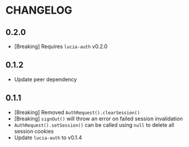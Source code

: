 # CHANGELOG

## 0.2.0

- [Breaking] Requires `lucia-auth` v0.2.0

## 0.1.2

- Update peer dependency

## 0.1.1

- [Breaking] Removed `AuthRequest().clearSession()`
- [Breaking] `signOut()` will throw an error on failed session invalidation
- `AuthRequest().setSession()` can be called using `null` to delete all session cookies
- Update `lucia-auth` to v0.1.4